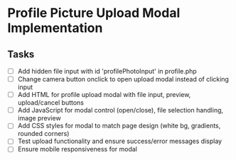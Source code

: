 # Profile Picture Upload Modal Implementation

## Tasks
- [ ] Add hidden file input with id 'profilePhotoInput' in profile.php
- [ ] Change camera button onclick to open upload modal instead of clicking input
- [ ] Add HTML for profile upload modal with file input, preview, upload/cancel buttons
- [ ] Add JavaScript for modal control (open/close), file selection handling, image preview
- [ ] Add CSS styles for modal to match page design (white bg, gradients, rounded corners)
- [ ] Test upload functionality and ensure success/error messages display
- [ ] Ensure mobile responsiveness for modal
